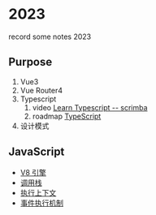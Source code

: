 # 2023

record some notes 2023

## Purpose

1. Vue3
2. Vue Router4
3. Typescript
   1. video [Learn Typescript -- scrimba](https://scrimba.com/learn/typescript)
   2. roadmap [TypeScript](https://roadmap.sh/typescript)
4. 设计模式

## JavaScript

- [V8 引擎](./JavaScript/V8引擎.md)
- [调用栈](./JavaScript/调用栈.md)
- [执行上下文](./JavaScript/执行上下文.md)
- [事件执行机制](./JavaScript/事件执行机制.md)
